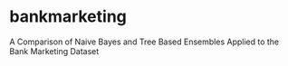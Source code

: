 # bankmarketing
A Comparison of Naive Bayes and Tree Based Ensembles Applied to the Bank Marketing Dataset

